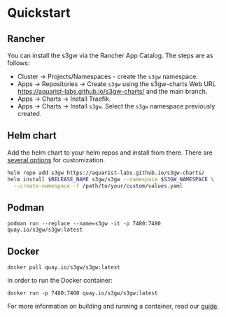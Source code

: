 # Quickstart

## Rancher

You can install the s3gw via the Rancher App Catalog. The steps are as follows:

- Cluster -> Projects/Namespaces - create the `s3gw` namespace.
- Apps -> Repositories -> Create `s3gw` using the s3gw-charts Web URL
  <https://aquarist-labs.github.io/s3gw-charts/> and the main branch.
- Apps -> Charts -> Install Traefik.
- Apps -> Charts -> Install `s3gw`.
  Select the `s3gw` namespace previously created.

## Helm chart

Add the helm chart to your helm repos and install from there. There are [several
options][1] for customization.

```bash
helm repo add s3gw https://aquarist-labs.github.io/s3gw-charts/
helm install $RELEASE_NAME s3gw/s3gw --namespace $S3GW_NAMESPACE \
  --create-namespace -f /path/to/your/custom/values.yaml
```

## Podman

```shell
podman run --replace --name=s3gw -it -p 7480:7480 quay.io/s3gw/s3gw:latest
```

## Docker

```shell
docker pull quay.io/s3gw/s3gw:latest
```

In order to run the Docker container:

```shell
docker run -p 7480:7480 quay.io/s3gw/s3gw:latest
```

For more information on building and running a container, read our
[guide](../developing/#how-to-build-your-own-containers/).

[1]: https://github.com/aquarist-labs/s3gw/blob/main/docs/helm-charts.md#options
